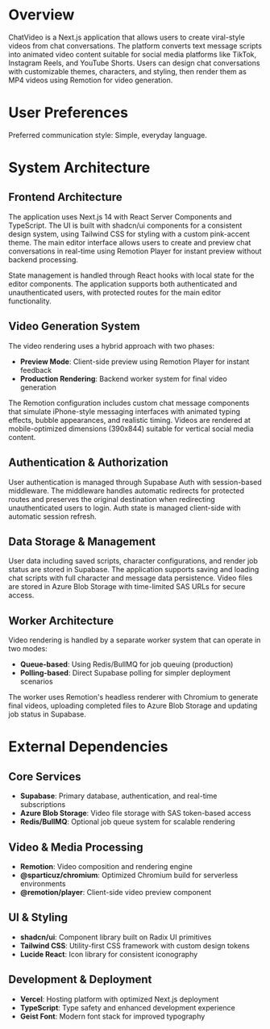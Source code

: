 # Overview

ChatVideo is a Next.js application that allows users to create viral-style videos from chat conversations. The platform converts text message scripts into animated video content suitable for social media platforms like TikTok, Instagram Reels, and YouTube Shorts. Users can design chat conversations with customizable themes, characters, and styling, then render them as MP4 videos using Remotion for video generation.

# User Preferences

Preferred communication style: Simple, everyday language.

# System Architecture

## Frontend Architecture

The application uses Next.js 14 with React Server Components and TypeScript. The UI is built with shadcn/ui components for a consistent design system, using Tailwind CSS for styling with a custom pink-accent theme. The main editor interface allows users to create and preview chat conversations in real-time using Remotion Player for instant preview without backend processing.

State management is handled through React hooks with local state for the editor components. The application supports both authenticated and unauthenticated users, with protected routes for the main editor functionality.

## Video Generation System

The video rendering uses a hybrid approach with two phases:
- **Preview Mode**: Client-side preview using Remotion Player for instant feedback
- **Production Rendering**: Backend worker system for final video generation

The Remotion configuration includes custom chat message components that simulate iPhone-style messaging interfaces with animated typing effects, bubble appearances, and realistic timing. Videos are rendered at mobile-optimized dimensions (390x844) suitable for vertical social media content.

## Authentication & Authorization

User authentication is managed through Supabase Auth with session-based middleware. The middleware handles automatic redirects for protected routes and preserves the original destination when redirecting unauthenticated users to login. Auth state is managed client-side with automatic session refresh.

## Data Storage & Management

User data including saved scripts, character configurations, and render job status are stored in Supabase. The application supports saving and loading chat scripts with full character and message data persistence. Video files are stored in Azure Blob Storage with time-limited SAS URLs for secure access.

## Worker Architecture

Video rendering is handled by a separate worker system that can operate in two modes:
- **Queue-based**: Using Redis/BullMQ for job queuing (production)
- **Polling-based**: Direct Supabase polling for simpler deployment scenarios

The worker uses Remotion's headless renderer with Chromium to generate final videos, uploading completed files to Azure Blob Storage and updating job status in Supabase.

# External Dependencies

## Core Services
- **Supabase**: Primary database, authentication, and real-time subscriptions
- **Azure Blob Storage**: Video file storage with SAS token-based access
- **Redis/BullMQ**: Optional job queue system for scalable rendering

## Video & Media Processing
- **Remotion**: Video composition and rendering engine
- **@sparticuz/chromium**: Optimized Chromium build for serverless environments
- **@remotion/player**: Client-side video preview component

## UI & Styling
- **shadcn/ui**: Component library built on Radix UI primitives
- **Tailwind CSS**: Utility-first CSS framework with custom design tokens
- **Lucide React**: Icon library for consistent iconography

## Development & Deployment
- **Vercel**: Hosting platform with optimized Next.js deployment
- **TypeScript**: Type safety and enhanced development experience
- **Geist Font**: Modern font stack for improved typography